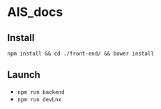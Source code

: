 # AIS_docs

## Install
`npm install && cd ./front-end/ && bower install`

## Launch

- `npm run backend`
- `npm run devLnx`

